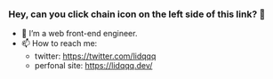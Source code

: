 
### Hey, can you click chain icon on the left side of this link? 👋

- 🔭 I’m a web front-end engineer.
- 📫 How to reach me:
  - twitter: https://twitter.com/lidqqq
  - perfonal site: https://lidqqq.dev/

<!--
- 🌱 I’m currently learning ...
- 💬 Ask me about ...
-->
